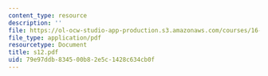 ```yaml
---
content_type: resource
description: ''
file: https://ol-ocw-studio-app-production.s3.amazonaws.com/courses/16-01-unified-engineering-i-ii-iii-iv-fall-2005-spring-2006/79e97ddb834500b82e5c1428c634cb0f_s12.pdf
file_type: application/pdf
resourcetype: Document
title: s12.pdf
uid: 79e97ddb-8345-00b8-2e5c-1428c634cb0f
---
```

